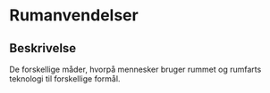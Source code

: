 # Rumanvendelser

## Beskrivelse

De forskellige måder, hvorpå mennesker bruger rummet og rumfarts teknologi til forskellige formål.
